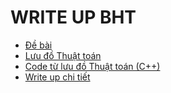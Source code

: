# WRITE UP BHT
- [Đề bài](https://drive.google.com/file/d/1Tf0uljRKgxDHpSYT-wfVkzG4wlTDK89e/view?fbclid=IwAR0IQ1rzSMuDaOCzNNEVWS2FNcbbbOWkvH-XavZeAr3u-F_Txi__LlSF_jI)
- [Lưu đồ Thuật toán](https://drive.google.com/file/d/1YZQUHe-R0ihjJH5_zdTF9vpEYGDaRMSo/view?usp=sharing)
- [Code từ lưu đồ Thuật toán (C++)](https://github.com/Tsouth113/Write-up-BHT/tree/main/Code%20l%C6%B0u%20%C4%91%C3%B4%CC%80%20thu%C3%A2%CC%A3t%20toa%CC%81n)
- [Write up chi tiết]()


